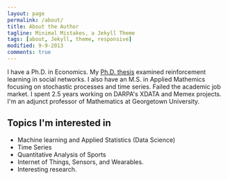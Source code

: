 ```yaml
---
layout: page
permalink: /about/
title: About the Author
tagline: Minimal Mistakes, a Jekyll Theme
tags: [about, Jekyll, theme, responsive]
modified: 9-9-2013
comments: true
---
```


I have a Ph.D. in Economics.  My <a href="http://repository.tamu.edu/bitstream/handle/1969.1/ETD-TAMU-2012-08-11705/MUELLER-DISSERTATION.pdf?sequence=2">Ph.D. thesis</a> examined reinforcement learning in social networks. I also have an M.S. in Applied Mathemics focusing on stochastic processes and time series.  Failed the academic job market.  I spent 2.5 years working on DARPA's XDATA and Memex projects.  I'm an adjunct professor of Mathematics at Georgetown University.  

## Topics I'm interested in

* Machine learning and Applied Statistics (Data Science)
* Time Series 
* Quantitative Analysis of Sports
* Internet of Things, Sensors, and Wearables.
* Interesting research.


